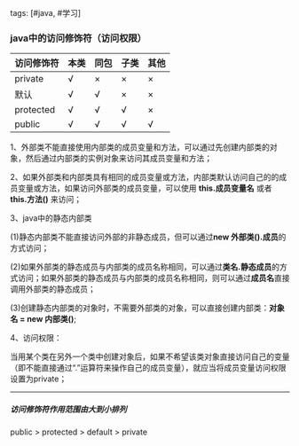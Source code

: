 tags: [#java, #学习]

### java中的访问修饰符（访问权限）

|访问修饰符 | 本类 | 同包 |子类 | 其他|
| ------|------|------|------|------|
|   private | √ | × | × | × |
|默认    | √ | √ | × | × |
|protected|√ | √ | √ | ×|
|public  | √ | √ | √ | √|

1、外部类不能直接使用内部类的成员变量和方法，可以通过先创建内部类的对象，然后通过内部类的实例对象来访问其成员变量和方法；

2、如果外部类和内部类具有相同的成员变量或方法，内部类默认访问自己的的成员变量或方法，如果访问外部类的成员变量，可以使用 **this.成员变量名** 或者 **this.方法()** 来访问；

3、java中的静态内部类

(1)静态内部类不能直接访问外部的非静态成员，但可以通过**new 外部类().成员**的方式访问；

(2)如果外部类的静态成员与内部类的成员名称相同，可以通过**类名.静态成员**的方式访问；如果外部类的静态成员与内部类的成员名称相同，则可以通过**成员名**直接调用外部类的静态成员；

(3)创建静态内部类的对象时，不需要外部类的对象，可以直接创建内部类：**对象名 = new 内部类()**;

4、访问权限：

当用某个类在另外一个类中创建对象后，如果不希望该类对象直接访问自己的变量（即不能直接通过“.”运算符来操作自己的成员变量），就应当将成员变量访问权限设置为private；

---

##### 访问修饰符作用范围由大到小排列

public > protected > default > private
